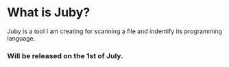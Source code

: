 <h1>What is Juby?</h1>
    <p>Juby is a tool I am creating for scanning a file and indentify its programming language.</p>

<h3>Will be released on the 1st of July.</h3>
